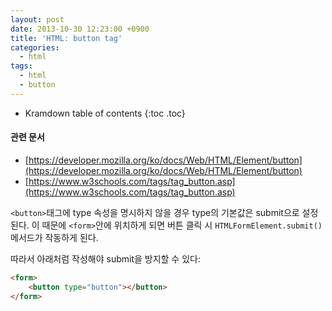 ```yaml
---
layout: post
date: 2013-10-30 12:23:00 +0900
title: 'HTML: button tag'
categories:
  - html
tags:
  - html
  - button
---
```


* Kramdown table of contents
{:toc .toc}

#### 관련 문서

- [https://developer.mozilla.org/ko/docs/Web/HTML/Element/button](https://developer.mozilla.org/ko/docs/Web/HTML/Element/button)
- [https://www.w3schools.com/tags/tag_button.asp](https://www.w3schools.com/tags/tag_button.asp)

`<button>`태그에 type 속성을 명시하지 않을 경우 type의 기본값은 submit으로 설정된다. 이 때문에 `<form>`안에 위치하게 되면 버튼 클릭 시 `HTMLFormElement.submit()` 메서드가 작동하게 된다.

따라서 아래처럼 작성해야 submit을 방지할 수 있다:

```html
<form>
    <button type="button"></button>
</form>
```
